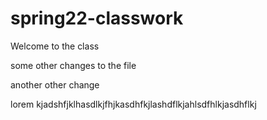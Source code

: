 # spring22-classwork
Welcome to the class 

some other changes to the file

another other change


lorem kjadshfjklhasdlkjfhjkasdhfkjlashdflkjahlsdfhlkjasdhflkj
